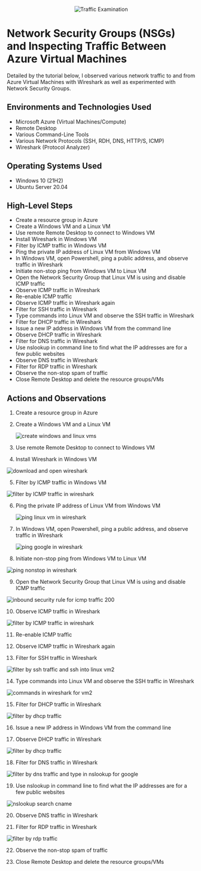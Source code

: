 <p align="center">
<img src="https://i.imgur.com/Ua7udoS.png" alt="Traffic Examination"/>
</p>

<h1>Network Security Groups (NSGs) and Inspecting Traffic Between Azure Virtual Machines</h1>
Detailed by the tutorial below, I observed various network traffic to and from Azure Virtual Machines with Wireshark as well as experimented with Network Security Groups. <br />



<h2>Environments and Technologies Used</h2>

- Microsoft Azure (Virtual Machines/Compute)
- Remote Desktop
- Various Command-Line Tools
- Various Network Protocols (SSH, RDH, DNS, HTTP/S, ICMP)
- Wireshark (Protocol Analyzer)

<h2>Operating Systems Used </h2>

- Windows 10 (21H2)
- Ubuntu Server 20.04

<h2>High-Level Steps</h2>

- Create a resource group in Azure
- Create a Windows VM and a Linux VM
- Use remote Remote Desktop to connect to Windows VM
- Install Wireshark in Windows VM
- Filter by ICMP traffic in Windows VM
- Ping the private IP address of Linux VM from Windows VM
- In Windows VM, open Powershell, ping a public address, and observe traffic in Wireshark
- Initiate non-stop ping from Windows VM to Linux VM
- Open the Network Security Group that Linux VM is using and disable ICMP traffic
- Observe ICMP traffic in Wireshark
- Re-enable ICMP traffic
- Observe ICMP traffic in Wireshark again
- Filter for SSH traffic in Wireshark
- Type commands into Linux VM and observe the SSH traffic in Wireshark
- Filter for DHCP traffic in Wireshark
- Issue a new IP address in Windows VM from the command line
- Observe DHCP traffic in Wireshark
- Filter for DNS traffic in Wireshark
- Use nslookup in command line to find what the IP addresses are for a few public websites
- Observe DNS traffic in Wireshark
- Filter for RDP traffic in Wireshark
- Observe the non-stop spam of traffic
- Close Remote Desktop and delete the resource groups/VMs


<h2>Actions and Observations</h2>

1. Create a resource group in Azure

2. Create a Windows VM and a Linux VM

   ![create windows and linux vms](https://github.com/meganhoose/azure-network-protocols/assets/142938638/58582584-46c5-4775-812a-b8fe66dff767)


3.  Use remote Remote Desktop to connect to Windows VM

4.  Install Wireshark in Windows VM

   ![download and open wireshark](https://github.com/meganhoose/azure-network-protocols/assets/142938638/af9b1c93-9b12-4979-bc39-40aa0ef1f809)


5.  Filter by ICMP traffic in Windows VM

   ![filter by ICMP traffic in wireshark](https://github.com/meganhoose/azure-network-protocols/assets/142938638/ed1db93d-60f6-48f7-9d25-67dbe8cc427b)


6. Ping the private IP address of Linux VM from Windows VM

   ![ping linux vm in wireshark](https://github.com/meganhoose/azure-network-protocols/assets/142938638/8f554956-b0eb-4344-ab0f-ee0ca34ad4c1)


7. In Windows VM, open Powershell, ping a public address, and observe traffic in Wireshark

   ![ping google in wireshark](https://github.com/meganhoose/azure-network-protocols/assets/142938638/13eeb5fe-1350-4467-86ee-98d05937e178)


8. Initiate non-stop ping from Windows VM to Linux VM

![ping nonstop in wireshark](https://github.com/meganhoose/azure-network-protocols/assets/142938638/9131bc82-47c5-4bcf-ac05-a82132e36015)


9. Open the Network Security Group that Linux VM is using and disable ICMP traffic

  ![inbound security rule for icmp traffic 200](https://github.com/meganhoose/azure-network-protocols/assets/142938638/a000d980-95c2-4084-81ba-b1db98b9872a)



10.  Observe ICMP traffic in Wireshark

  ![filter by ICMP traffic in wireshark](https://github.com/meganhoose/azure-network-protocols/assets/142938638/800fe062-d59c-482c-ba60-3d16992c8347)


11.  Re-enable ICMP traffic

12.  Observe ICMP traffic in Wireshark again


13.  Filter for SSH traffic in Wireshark


![filter by ssh traffic and ssh into linux vm2](https://github.com/meganhoose/azure-network-protocols/assets/142938638/0326c00d-35d8-4609-8cb9-fcd0790c16e4)


14. Type commands into Linux VM and observe the SSH traffic in Wireshark

![commands in wireshark for vm2](https://github.com/meganhoose/azure-network-protocols/assets/142938638/2c3a58e2-3970-492e-8daa-a38e0d0bdc4a)


15. Filter for DHCP traffic in Wireshark

![filter by dhcp traffic](https://github.com/meganhoose/azure-network-protocols/assets/142938638/8799ac85-ce62-40ed-aa80-db984b325525)


16. Issue a new IP address in Windows VM from the command line


17. Observe DHCP traffic in Wireshark

![filter by dhcp traffic](https://github.com/meganhoose/azure-network-protocols/assets/142938638/7a6c0d0b-5d0e-4fd9-a7a1-0fa60f83fdb9)


18. Filter for DNS traffic in Wireshark

![filter by dns traffic and type in nslookup for google](https://github.com/meganhoose/azure-network-protocols/assets/142938638/e51ee30b-5b6a-4f4e-9471-7321a8217124)


19. Use nslookup in command line to find what the IP addresses are for a few public websites

![nslookup search cname](https://github.com/meganhoose/azure-network-protocols/assets/142938638/9ef59065-eca8-42e4-835d-2a6c96e4ca67)


20. Observe DNS traffic in Wireshark

21. Filter for RDP traffic in Wireshark

![filter by rdp traffic](https://github.com/meganhoose/azure-network-protocols/assets/142938638/8e2fe167-f931-4ae5-b927-add1fe4a50c5)


22. Observe the non-stop spam of traffic

23. Close Remote Desktop and delete the resource groups/VMs
